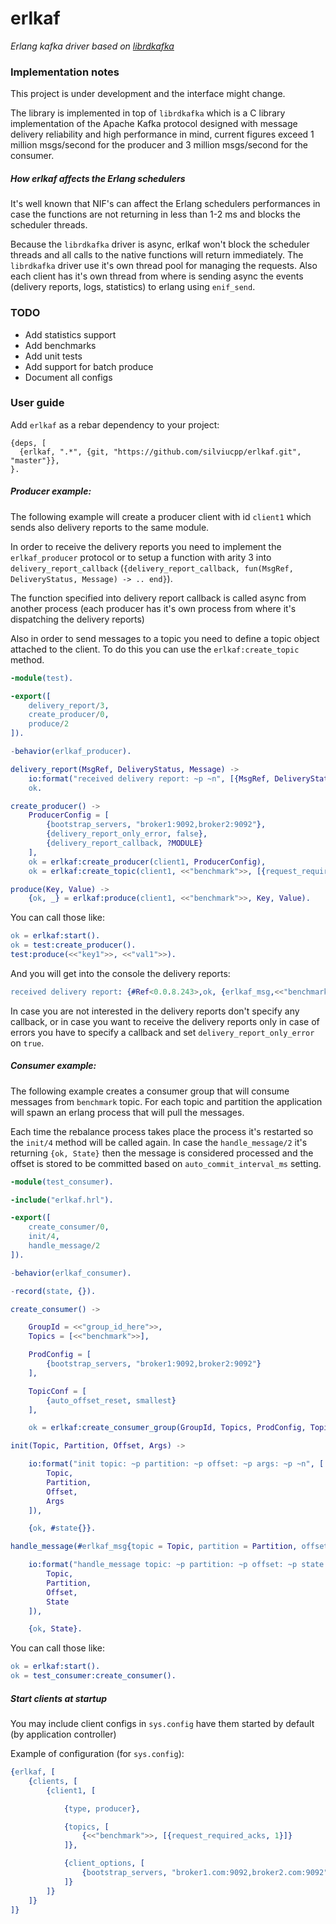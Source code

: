 # erlkaf

*Erlang kafka driver based on [librdkafka][1]*

### Implementation notes

This project is under development and the interface might change.

The library is implemented in top of `librdkafka` which is a C library implementation of the Apache Kafka protocol 
designed with message delivery reliability and high performance in mind, current figures exceed 1 million msgs/second 
for the producer and 3 million msgs/second for the consumer. 

##### How erlkaf affects the Erlang schedulers

It's well known that NIF's can affect the Erlang schedulers performances in case the functions are not returning in less
than 1-2 ms and blocks the scheduler threads.

Because the `librdkafka` driver is async, erlkaf won't block the scheduler threads and all calls to the native functions 
will return immediately. The `librdkafka` driver use it's own thread pool for managing the requests. Also each client 
has it's own thread from where is sending async the events (delivery reports, logs, statistics) to erlang 
using `enif_send`.

### TODO

- Add statistics support   
- Add benchmarks
- Add unit tests
- Add support for batch produce
- Document all configs

### User guide

Add `erlkaf` as a rebar dependency to your project:

```
{deps, [
  {erlkaf, ".*", {git, "https://github.com/silviucpp/erlkaf.git", "master"}},
}.
```

##### Producer example:

The following example will create a producer client with id `client1` which sends also delivery reports to the same module.

In order to receive the delivery reports you need to implement the `erlkaf_producer` protocol or to setup a function with
arity 3 into `delivery_report_callback` (`{delivery_report_callback, fun(MsgRef, DeliveryStatus, Message) -> .. end}`).

The function specified into delivery report callback is called async from another process (each producer has it's own process
from where it's dispatching the delivery reports)

Also in order to send messages to a topic you need to define a topic object attached to the client. To do this you can use the 
`erlkaf:create_topic` method.

```erlang
-module(test).

-export([
    delivery_report/3,
    create_producer/0,
    produce/2
]).

-behavior(erlkaf_producer).

delivery_report(MsgRef, DeliveryStatus, Message) ->
    io:format("received delivery report: ~p ~n", [{MsgRef, DeliveryStatus, Message}]),
    ok.

create_producer() ->
    ProducerConfig = [
        {bootstrap_servers, "broker1:9092,broker2:9092"},
        {delivery_report_only_error, false},
        {delivery_report_callback, ?MODULE}
    ],
    ok = erlkaf:create_producer(client1, ProducerConfig),
    ok = erlkaf:create_topic(client1, <<"benchmark">>, [{request_required_acks, 1}]).

produce(Key, Value) ->
    {ok, _} = erlkaf:produce(client1, <<"benchmark">>, Key, Value).
``` 

You can call those like:

```erlang
ok = erlkaf:start().
ok = test:create_producer().
test:produce(<<"key1">>, <<"val1">>).
```

And you will get into the console the delivery reports:
 
```erlang   
received delivery report: {#Ref<0.0.8.243>,ok, {erlkaf_msg,<<"benchmark">>,4,6172,<<"key1">>,<<"val1">>}} 
```    

In case you are not interested in the delivery reports don't specify any callback, or in case you want to receive the 
delivery reports only in case of errors you have to specify a callback and set `delivery_report_only_error` on `true`.

##### Consumer example:

The following example creates a consumer group that will consume messages from `benchmark` topic. For each topic and partition
the application will spawn an erlang process that will pull the messages. 

Each time the rebalance process takes place the process it's restarted so the `init/4` method will be called again. In case the
`handle_message/2` it's returning `{ok, State}` then the message is considered processed and the offset is stored to be committed
based on `auto_commit_interval_ms` setting.

```erlang
-module(test_consumer).

-include("erlkaf.hrl").

-export([
    create_consumer/0,
    init/4,
    handle_message/2
]).

-behavior(erlkaf_consumer).

-record(state, {}).

create_consumer() ->

    GroupId = <<"group_id_here">>,
    Topics = [<<"benchmark">>],

    ProdConfig = [
        {bootstrap_servers, "broker1:9092,broker2:9092"}
    ],

    TopicConf = [
        {auto_offset_reset, smallest}
    ],

    ok = erlkaf:create_consumer_group(GroupId, Topics, ProdConfig, TopicConf, ?MODULE, []).

init(Topic, Partition, Offset, Args) ->

    io:format("init topic: ~p partition: ~p offset: ~p args: ~p ~n", [
        Topic, 
        Partition, 
        Offset, 
        Args
    ]),

    {ok, #state{}}.

handle_message(#erlkaf_msg{topic = Topic, partition = Partition, offset = Offset}, State) ->

    io:format("handle_message topic: ~p partition: ~p offset: ~p state: ~p ~n", [
        Topic, 
        Partition, 
        Offset, 
        State
    ]),

    {ok, State}.
```

You can call those like:

```erlang
ok = erlkaf:start().
ok = test_consumer:create_consumer().
```

##### Start clients at startup

You may include client configs in `sys.config` have them started by default (by application controller)

Example of configuration (for `sys.config`):

```erlang
{erlkaf, [
    {clients, [
        {client1, [

            {type, producer},

            {topics, [
                {<<"benchmark">>, [{request_required_acks, 1}]}
            ]},

            {client_options, [
                {bootstrap_servers, "broker1.com:9092,broker2.com:9092"}
            ]}
        ]}
    ]}
]}
```

[1]:https://github.com/edenhill/librdkafka
